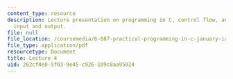 ```yaml
---
content_type: resource
description: Lecture presentation on programming in C, control flow, and standard
  input and output.
file: null
file_location: /coursemedia/6-087-practical-programming-in-c-january-iap-2010/262cf4e05f039e45c926109c8aa95024_MIT6_087IAP10_lec04.pdf
file_type: application/pdf
resourcetype: Document
title: Lecture 4
uid: 262cf4e0-5f03-9e45-c926-109c8aa95024
---
```

